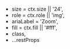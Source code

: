 - size = ctx.size || '24',
- role = ctx.role || 'img',
- ariaLabel = 'Zoom',
- fill = ctx.fill || '#fff',
- class,
- ...restProps
